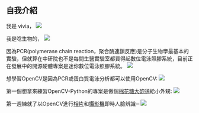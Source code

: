 ## 自我介紹
我是 vivia，
![](http://1.bp.blogspot.com/-xUw-eoxefso/VY-jEqVV0wI/AAAAAAAAFN4/8nJzqAUJz9o/s640/%25E8%259E%25A2%25E5%25B9%2595%25E6%2593%25B7%25E5%258F%2596%25E7%2595%25AB%25E9%259D%25A2%2B%25282%2529.png)

我是唸生物的，
![](http://2.bp.blogspot.com/-98v756CZj2M/VZYDXh9x3EI/AAAAAAAAFOU/YwUMkQo6Tk8/s640/%25E8%259E%25A2%25E5%25B9%2595%25E6%2593%25B7%25E5%258F%2596%25E7%2595%25AB%25E9%259D%25A2%2B%25284%2529.png)

因為PCR(polymerase chain reaction，聚合酶連鎖反應)是分子生物學最基本的實驗，但就算在中研院也不是每間生醫實驗室都買得起數位電泳照膠系統，目前正在發展中的開源硬體專案是迷你數位電泳照膠系統。
![](http://2.bp.blogspot.com/-v-qsYtuVEQQ/VZYFBE_qmeI/AAAAAAAAFOg/3B8iW524tWI/s640/%25E8%259E%25A2%25E5%25B9%2595%25E6%2593%25B7%25E5%258F%2596%25E7%2595%25AB%25E9%259D%25A2%2B%25285%2529.png)

想學習OpenCV是因為PCR或蛋白質電泳分析都可以使用OpenCV:
![](http://4.bp.blogspot.com/-KyM0qmIwSKs/VZYHGiQ_GuI/AAAAAAAAFOw/yYQqhi1wA8o/s640/%25E8%259E%25A2%25E5%25B9%2595%25E6%2593%25B7%25E5%258F%2596%25E7%2595%25AB%25E9%259D%25A2%2B%25287%2529.png)

第一個想拿來練習OpenCV-Python的專案是做個[棉花糖大砲](http://www.techbang.com/posts/16605-orientation-of-facial-recognition-marshmallow-blaster-you-want-to-buy "能臉部定位的棉花糖大炮")送給小外甥:
![](http://4.bp.blogspot.com/-u3ncNCPt1Ig/VZYJFaauhCI/AAAAAAAAFO8/SBAjajgf49s/s640/%25E6%2593%25B7%25E5%258F%2596_2015_07_03_12_00_28_798.png)

第一週練就了以OpenCV進行[相片](https://realpython.com/blog/python/face-recognition-with-python/ "Face Recognition With Python")和[攝影機](https://realpython.com/blog/python/face-detection-in-python-using-a-webcam/ "Face Detection in Python Using a Webcam")即時人臉辨識─
![](https://github.com/shantnu/FaceDetect/raw/master/abba_face_detected.jpg)
